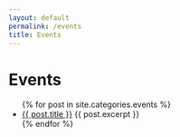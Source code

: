 ```yaml
---
layout: default
permalink: /events
title: Events
---
```


# Events

<ul>
    {% for post in site.categories.events %}
          <li>
                <a href="{{ site.baseurl }}{{ post.url }}">{{ post.title }}</a>
                {{ post.excerpt }}
          </li>
    {% endfor %}
</ul>
